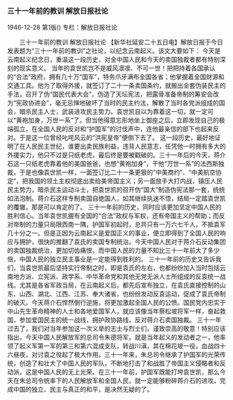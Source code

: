### 三十一年前的教训  解放日报社论

1946-12-28
第1版()
专栏：解放日报社论

　　三十一年前的教训  解放日报社论
    【新华社延安二十五日电】解放日报于今日发表题为“三十一年前的教训”之社论，以纪念云南起义。该文大要如下：
    今天是云南起义纪念日，重温这一段历史，对全中国人民和今天的卖国独裁者都有特别深刻的现实意义。
    当年的袁世凯岂不是威风凛凛、不可一世！把把持着各国承认的“合法”政府，拥有几十万“国军”，特务爪牙满布全国各省；他掌握着全国财源和交通工具。他为了取得外援，就签订了二十一条卖国条约，就搬出全套伪装民主的手法，召开了伪“国民代表大会”，伪造了天坛宪法，把露骨准备帝制的筹安会改为“宪政协进会”，毫无忌惮地破坏了当时的民主约法，解散了当时各党派组成的国会，暗杀民主人士，武装进攻民主势力。袁世凯自以为靠着这一切，就一定可以“黄袍加身，万世一系”了。但当他得意忘形地坐上御座之后，立即发现自己的极端孤立，在全国人民的反对和“护国军”的讨伐声中，连他最亲信的部下也起来反对。于是这一位曾经叱咤风云的“洪宪皇帝”便倒下去了。
    这一段历史，最好地证明了在人民民主世纪，谁要出卖民族利益，违背人民意志，任凭他一时拥有多大的外援实力，他只不过是只纸老虎，最后终是要被戳破的。三十一年后的今天，蒋介石这一只纸老虎靠着他的美国爸爸，也想“黄袍加身”，干他“万世一系”的法西斯独裁，于是也像袁世凯一样，一面签订比二十一条更狠的“中美商约”、“中美航空协定”，把我国的领土主权彻底出卖给美帝国主义；另一面放手大打内战，镇压人民民主势力，暗杀民主运动斗士，把袁世凯的召开伪“国大”制造伪宪法那一套，统统如法泡制。蒋介石这样专制卖国自绝国人，如其继续执迷不悟，结局一定踏袁世凯的覆辙，那是可以肯定的了。
    三十一年前的历史，同时应该更加坚定中国人民的胜利信心。当年袁世凯握有全国的“合法”政权与军权，还有帝国主义的帮助；而反对帝制的力量只局限西南一隅，护国军初起时，总共只有一万六七千人，不抵袁军几十分之一。但是正因为云南起义是爱国正义的事业，便立即得到了全国人民的响应与拥护，很快的推翻了袁氏的卖国专制统治。今天中国人民对于蒋介石反动集团的卖国独裁统治，更加切齿痛恨，而中国人民的力量不知比三十一年前大了多少倍，中国人民的独立民主事业是一定能得到胜利的。
    三十一年前的历史又告诉我们，当袁世凯最后坚持实行帝制之时，即是袁氏的左右，也都纷纷加入当时包括云南地方派、立宪派、政学系、中华革命党和其他无党无派人士所组成的反袁统一战线。尤其是各省军政当局，在云南起义后，都先后宣布独立，在袁氏直接控制的山东、山西、湖北、江西、江苏、奉大诸省，也纷纷发动反袁运动，促成了袁氏帝制的破灭。今天蒋介石悍然倒行逆施，将更加激起全国人民的公愤。国民党内忠实于中山先生革命精神的人士和各地爱国军人，就应该像当年蔡松坡将军一样，奋起救国，参加爱国民主的统一战线，拥护政协路线，反对蒋介石卖国独裁。
    三十一年过去了，我们对当年参加这一次义举的志士与烈士们，谨致崇高的敬意！特别应该指出，今天中国人民解放军的总司令朱德将军，就是当年起义的发动者之一，他率领了起义军第一军的第三和第六混成支队，转战川滇，其在棉花坡一役，血战四十六昼夜，对讨袁之役起了极大作用。三十一年来，朱总司令继承了护国军的光荣传统，创造了和壮大了中国人民的军队，不断地打击了和战胜了帝国主义侵略者和反动派，这是中国人民的无上光荣。在三十一年前，护国军既能打垮袁世凯，那么今天在朱总司令统率下的人民解放军和全国人民，就一定能够粉碎蒋介石的进攻，完成中国的独立、民主与真正的和平，是决然无疑的了。
